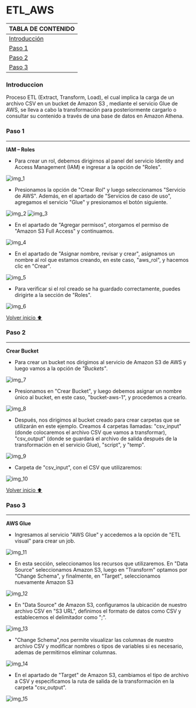 # ETL_AWS

| TABLA DE CONTENIDO     |
| ------------ |
| [Introducción](#Introducción) |
| [Paso 1](#Paso-1) |
| [Paso 2](#Paso-2) |
| [Paso 3](#Paso-3) |


### Introduccion
Proceso ETL (Extract, Transform, Load), el cual implica la carga de un archivo CSV en un bucket de Amazon S3 , mediante el servicio Glue de AWS, se lleva a cabo la transformación para posteriormente cargarlo o consultar su contenido a través de una base de datos en Amazon Athena.


### Paso 1
-----------

**IAM – Roles**

- Para crear un rol, debemos dirigirnos al panel del servicio Identity and Access Management (IAM) e ingresar a la opción de "Roles".

![img_1](file/img_1.png)

- Presionamos la opción de "Crear Rol" y luego seleccionamos "Servicio de AWS". Además, en el apartado de "Servicios de caso de uso", agregamos el servicio "Glue" y presionamos el botón siguiente.

![img_2](file/img_2.png) ![img_3](file/img_3.png)

- En el apartado de "Agregar permisos", otorgamos el permiso de "Amazon S3 Full Access" y continuamos.

![img_4](file/img_4.png)

- En el apartado de "Asignar nombre, revisar y crear", asignamos un nombre al rol que estamos creando, en este caso, "aws_rol", y hacemos clic en "Crear".

![img_5](file/img_5.png)

- Para verificar si el rol creado se ha guardado correctamente, puedes dirigirte a la sección de "Roles".

![img_6](file/img_6.png)

[Volver inicio :arrow_up:](#ETL_AWS)

### Paso 2
-----------

**Crear Bucket**

- Para crear un bucket nos dirigimos al servicio de Amazon S3 de AWS y luego vamos a la opción de *"Buckets"*.

![img_7](file/img_7.png)

- Presionamos en "Crear Bucket", y luego debemos asignar un nombre único al bucket, en este caso, "bucket-aws-1", y procedemos a crearlo.

![img_8](file/img_8.png)

- Después, nos dirigimos al bucket creado para crear carpetas que se utilizarán en este ejemplo.
Creamos 4 carpetas llamadas: "csv_input" (donde colocaremos el archivo CSV que vamos a transformar), "csv_output" (donde se guardará el archivo de salida después de la transformación en el servicio Glue), "script", y "temp".

![img_9](file/img_9.png)

- Carpeta de "csv_input", con el CSV que utilizaremos:

![img_10](file/img_10.png)

[Volver inicio :arrow_up:](#ETL_AWS)

### Paso 3
-----------

**AWS Glue**

- Ingresamos al servicio "AWS Glue" y accedemos a la opción de "ETL visual" para crear un job.

![img_11](file/img_11.png)

- En esta sección, seleccionamos los recursos que utilizaremos. En "Data Source" seleccionamos 
Amazon S3, luego en "Transform" optamos por "Change Schema", y finalmente, en "Target", 
seleccionamos nuevamente Amazon S3

![img_12](file/img_12.png)

- En "Data Source" de Amazon S3, configuramos la ubicación de nuestro archivo CSV en "S3 
URL", definimos el formato de datos como CSV y establecemos el delimitador como ";".

![img_13](file/img_13.png)

- "Change Schema",nos permite visualizar las columnas de nuestro archivo CSV y modificar nombres o tipos de variables si es 
necesario, ademas de permitirnos eliminar columnas.

![img_14](file/img_14.png)

- En el apartado de "Target" de Amazon S3, cambiamos el tipo de archivo a CSV y especificamos 
la ruta de salida de la transformación en la carpeta "csv_output".

![img_15](file/img_15.png)










